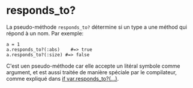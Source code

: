 # responds_to?

La pseudo-méthode `responds_to?` détermine si un type a une méthod qui répond à un nom. Par exemple:

```crystal
a = 1
a.responds_to?(:abs)    #=> true
a.responds_to?(:size) #=> false
```

C'est uen pseudo-méthode car elle accepte un litéral symbole comme argument,
et est aussi traitée de manière spéciale par le compilateur, comme expliqué dans [if var.responds_to?(...)](if_varresponds_to.html).
